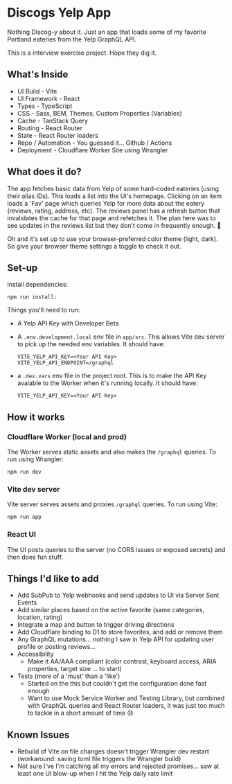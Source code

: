 # Discogs Yelp App

Nothing Discog-y about it. Just an app that loads some of my favorite Portland eateries from the Yelp GraphQL API.

This is a interview exercise project. Hope they dig it.

## What's Inside

- UI Build - Vite
- UI Framework - React
- Types - TypeScript
- CSS - Sass, BEM, Themes, Custom Properties (Variables)
- Cache - TanStack Query
- Routing - React Router
- State - React Router loaders
- Repo / Automation - You guessed it... Github / Actions
- Deployment - Cloudflare Worker Site using Wrangler

## What does it do?

The app fetches basic data from Yelp of some hard-coded eateries (using their alias IDs). This loads a list into the UI's homepage. Clicking on an item loads a 'Fav' page which queries Yelp for more data about the eatery (reviews, rating, address, etc). The reviews panel has a refresh button that invalidates the cache for that page and refetches it. The plan here was to see updates in the reviews list but they don't come in frequently enough. 🫤

Oh and it's set up to use your browser-preferred color theme (light, dark). So give your browser theme settings a toggle to check it out.

## Set-up

install dependencies:

```
npm run install:
```

Things you'll need to run:

- A Yelp API Key with Developer Beta
- A `.env.development.local` env file in `app/src`. This allows Vite dev server to pick up the needed env variables. It should have:

  ```
  VITE_YELP_API_KEY=<Your API Key>
  VITE_YELP_API_ENDPOINT=/graphql
  ```

- a `.dev.vars` env file in the project root. This is to make the API Key avaiable to the Worker when it's running locally. It should have:
  ```
  VITE_YELP_API_KEY=<Your API Key>
  ```

## How it works

### Cloudflare Worker (local and prod)

The Worker serves static assets and also makes the `/graphql` queries. To run using Wrangler:

```
npm run dev
```

### Vite dev server

Vite server serves assets and proxies `/graphql` queries. To run using Vite:

```
npm run app
```

### React UI

The UI posts queries to the server (no CORS issues or exposed secrets) and then does fun stuff.

## Things I'd like to add

- Add SubPub to Yelp webhooks and send updates to UI via Server Sent Events
- Add similar places based on the active favorite (same categories, location, rating)
- Integrate a map and button to trigger driving directions
- Add Cloudflare binding to D1 to store favorites, and add or remove them
- Any GraphQL mutations... nothing I saw in Yelp API for updating user profile or posting reviews...
- Accessibility
  - Make it AA/AAA compliant (color contrast, keyboard access, ARIA properties, target size ... to start)
- Tests (more of a 'must' than a 'like')
  - Started on the this but couldn't get the configuration done fast enough
  - Want to use Mock Service Worker and Testing Library, but combined with GraphQL queries and React Router loaders, it was just too much to tackle in a short amount of time 😞

## Known Issues

- Rebuild of Vite on file changes doesn't trigger Wrangler dev restart (workaround: saving toml file triggers the Wrangler build)
- Not sure I've I'm catching all my errors and rejected promises... saw at least one UI blow-up when I hit the Yelp daily rate limit
